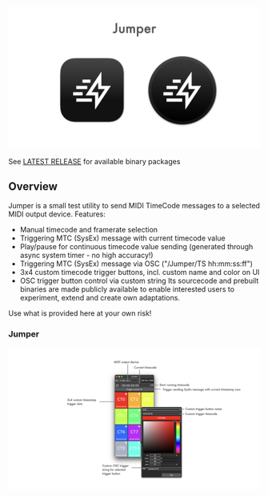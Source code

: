 ![Showreel.001.png](Resources/Documentation/Showreel/Showreel.001.png "Jumper Headline Icons")

See [LATEST RELEASE](https://github.com/ChristianAhrens/Jumper/releases/latest) for available binary packages


<a name="introduction" />

## Overview

Jumper is a small test utility to send MIDI TimeCode messages to a selected MIDI output device.
Features:
- Manual timecode and framerate selection
- Triggering MTC (SysEx) message with current timecode value
- Play/pause for continuous timecode value sending (generated through async system timer - no high accuracy!)
- Triggering MTC (SysEx) message via OSC ("/Jumper/TS hh:mm:ss:ff")
- 3x4 custom timecode trigger buttons, incl. custom name and color on UI
- OSC trigger button control via custom string
Its sourcecode and prebuilt binaries are made publicly available to enable interested users to experiment, extend and create own adaptations.

Use what is provided here at your own risk!

<a name="Jumper" />

### Jumper

![Showreel.002.png](Resources/Documentation/Showreel/Showreel.002.png "Jumper in action")
